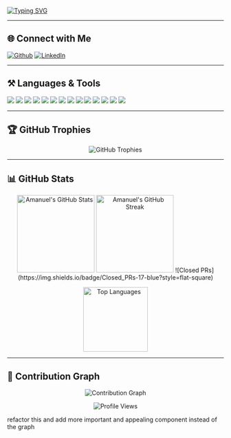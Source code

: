 <!-- Typing SVG Header -->
[![Typing SVG](https://readme-typing-svg.demolab.com?font=Fira+Code&weight=600&size=22&duration=3000&pause=800&color=36BCF7&center=true&vCenter=true&width=1000&lines=Hello%2C+I'm+Amanuel+Tesfaye;A+Passionate+Software+Engineer;Exploring+New+Technologies+in+Tech)](https://git.io/typing-svg)

---

## 🌐 Connect with Me
[![Github](https://img.shields.io/badge/GitHub-000?style=flat&logo=github&logoColor=white)](https://github.com/AmanT776)
[![LinkedIn](https://img.shields.io/badge/LinkedIn-0A66C2?style=flat&logo=linkedin&logoColor=white)](https://www.linkedin.com/in/amanueltesfaye/)

---

## ⚒️ Languages & Tools
<p align="left">
  <img src="https://img.shields.io/badge/HTML5-000?style=flat-square&logo=html5&logoColor=E34F26" />
  <img src="https://img.shields.io/badge/CSS3-000?style=flat-square&logo=css3&logoColor=1572B6" />
  <img src="https://img.shields.io/badge/JavaScript-000?style=flat-square&logo=javascript&logoColor=F7DF1E" />
  <img src="https://img.shields.io/badge/React-000?style=flat-square&logo=react&logoColor=61DAFB" />
  <img src="https://img.shields.io/badge/MongoDB-000?style=flat-square&logo=mongodb&logoColor=47A248" />
  <img src="https://img.shields.io/badge/Python-000?style=flat-square&logo=python&logoColor=3776AB" />
  <img src="https://img.shields.io/badge/Django-000?style=flat-square&logo=django&logoColor=092E20" />
  <img src="https://img.shields.io/badge/C++-00599C?style=flat-square&logo=cplusplus&logoColor=white" />
  <img src="https://img.shields.io/badge/MySQL-000?style=flat-square&logo=mysql&logoColor=4479A1" />
  <img src="https://img.shields.io/badge/Linux-000?style=flat-square&logo=linux&logoColor=FCC624" />
  <img src="https://img.shields.io/badge/Git-000?style=flat-square&logo=git&logoColor=F05032" />
  <img src="https://img.shields.io/badge/GitHub-000?style=flat-square&logo=github&logoColor=white" />
  <img src="https://img.shields.io/badge/VS%20Code-000?style=flat-square&logo=visual-studio-code&logoColor=0078d7" />
  <img src="https://img.shields.io/badge/Figma-000?style=flat-square&logo=figma&logoColor=F24E1E" />
</p>

---

## 🏆 GitHub Trophies
<p align="center">
  <img src="https://github-profile-trophy.vercel.app/?username=AmanT776&theme=radical&row=1&column=7" alt="GitHub Trophies"/>
</p>


---

## 📊 GitHub Stats
<p align="center">
  <img src="https://github-readme-stats.vercel.app/api?username=AmanT776&show_icons=true&theme=github_dark&hide_border=true&count_private=true" alt="Amanuel's GitHub Stats" height="180em"/>
  <img src="https://github-readme-streak-stats.herokuapp.com/?user=AmanT776&theme=github-dark&hide_border=true" alt="Amanuel's GitHub Streak" height="180em"/>
  ![Closed PRs](https://img.shields.io/badge/Closed_PRs-17-blue?style=flat-square)
</p>

<p align="center">
  <img src="https://github-readme-stats.vercel.app/api/top-langs/?username=AmanT776&layout=compact&theme=github_dark&hide_border=true" alt="Top Languages" height="150em"/>
</p>

---

## 📌 Contribution Graph
<p align="center">
  <img src="https://github-readme-activity-graph.vercel.app/graph?username=AmanT776&bg_color=0D1117&color=36BCF7&line=36BCF7&point=FFFFFF&area=true&hide_border=true" alt="Contribution Graph"/>
</p>


<p align="center">
  <img src="https://komarev.com/ghpvc/?username=AmanT776&style=flat-square&color=blue" alt="Profile Views" />
</p> refactor this and add more important and appealing component instead of the graph

